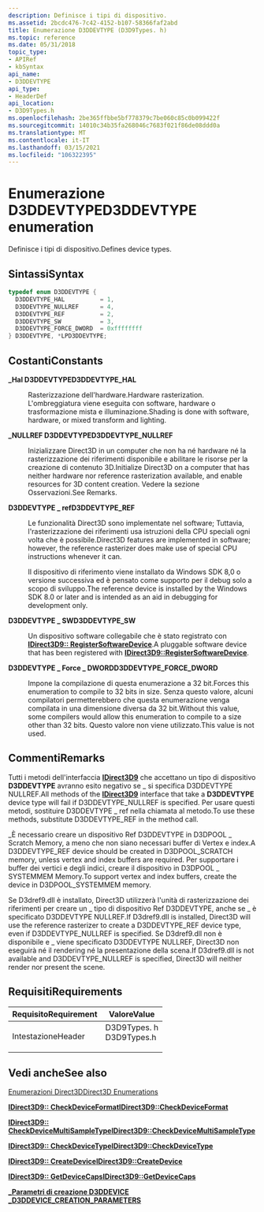 ```yaml
---
description: Definisce i tipi di dispositivo.
ms.assetid: 2bcdc476-7c42-4152-b107-58366faf2abd
title: Enumerazione D3DDEVTYPE (D3D9Types. h)
ms.topic: reference
ms.date: 05/31/2018
topic_type:
- APIRef
- kbSyntax
api_name:
- D3DDEVTYPE
api_type:
- HeaderDef
api_location:
- D3D9Types.h
ms.openlocfilehash: 2be365ffbbe5bf778379c7be060c85c0b099422f
ms.sourcegitcommit: 14010c34b35fa268046c7683f021f86de08ddd0a
ms.translationtype: MT
ms.contentlocale: it-IT
ms.lasthandoff: 03/15/2021
ms.locfileid: "106322395"
---
```

# <a name="d3ddevtype-enumeration"></a><span data-ttu-id="2993b-103">Enumerazione D3DDEVTYPE</span><span class="sxs-lookup"><span data-stu-id="2993b-103">D3DDEVTYPE enumeration</span></span>

<span data-ttu-id="2993b-104">Definisce i tipi di dispositivo.</span><span class="sxs-lookup"><span data-stu-id="2993b-104">Defines device types.</span></span>

## <a name="syntax"></a><span data-ttu-id="2993b-105">Sintassi</span><span class="sxs-lookup"><span data-stu-id="2993b-105">Syntax</span></span>


```C++
typedef enum D3DDEVTYPE { 
  D3DDEVTYPE_HAL          = 1,
  D3DDEVTYPE_NULLREF      = 4,
  D3DDEVTYPE_REF          = 2,
  D3DDEVTYPE_SW           = 3,
  D3DDEVTYPE_FORCE_DWORD  = 0xffffffff
} D3DDEVTYPE, *LPD3DDEVTYPE;
```



## <a name="constants"></a><span data-ttu-id="2993b-106">Costanti</span><span class="sxs-lookup"><span data-stu-id="2993b-106">Constants</span></span>

<dl> <dt>

<span data-ttu-id="2993b-107"><span id="D3DDEVTYPE_HAL"></span><span id="d3ddevtype_hal"></span>**\_Hal D3DDEVTYPE**</span><span class="sxs-lookup"><span data-stu-id="2993b-107"><span id="D3DDEVTYPE_HAL"></span><span id="d3ddevtype_hal"></span>**D3DDEVTYPE\_HAL**</span></span>
</dt> <dd>

<span data-ttu-id="2993b-108">Rasterizzazione dell'hardware.</span><span class="sxs-lookup"><span data-stu-id="2993b-108">Hardware rasterization.</span></span> <span data-ttu-id="2993b-109">L'ombreggiatura viene eseguita con software, hardware o trasformazione mista e illuminazione.</span><span class="sxs-lookup"><span data-stu-id="2993b-109">Shading is done with software, hardware, or mixed transform and lighting.</span></span>

</dd> <dt>

<span data-ttu-id="2993b-110"><span id="D3DDEVTYPE_NULLREF"></span><span id="d3ddevtype_nullref"></span>**\_NULLREF D3DDEVTYPE**</span><span class="sxs-lookup"><span data-stu-id="2993b-110"><span id="D3DDEVTYPE_NULLREF"></span><span id="d3ddevtype_nullref"></span>**D3DDEVTYPE\_NULLREF**</span></span>
</dt> <dd>

<span data-ttu-id="2993b-111">Inizializzare Direct3D in un computer che non ha né hardware né la rasterizzazione dei riferimenti disponibile e abilitare le risorse per la creazione di contenuto 3D.</span><span class="sxs-lookup"><span data-stu-id="2993b-111">Initialize Direct3D on a computer that has neither hardware nor reference rasterization available, and enable resources for 3D content creation.</span></span> <span data-ttu-id="2993b-112">Vedere la sezione Osservazioni.</span><span class="sxs-lookup"><span data-stu-id="2993b-112">See Remarks.</span></span>

</dd> <dt>

<span data-ttu-id="2993b-113"><span id="D3DDEVTYPE_REF"></span><span id="d3ddevtype_ref"></span>**D3DDEVTYPE \_ ref**</span><span class="sxs-lookup"><span data-stu-id="2993b-113"><span id="D3DDEVTYPE_REF"></span><span id="d3ddevtype_ref"></span>**D3DDEVTYPE\_REF**</span></span>
</dt> <dd>

<span data-ttu-id="2993b-114">Le funzionalità Direct3D sono implementate nel software; Tuttavia, l'rasterizzazione dei riferimenti usa istruzioni della CPU speciali ogni volta che è possibile.</span><span class="sxs-lookup"><span data-stu-id="2993b-114">Direct3D features are implemented in software; however, the reference rasterizer does make use of special CPU instructions whenever it can.</span></span>

<span data-ttu-id="2993b-115">Il dispositivo di riferimento viene installato da Windows SDK 8,0 o versione successiva ed è pensato come supporto per il debug solo a scopo di sviluppo.</span><span class="sxs-lookup"><span data-stu-id="2993b-115">The reference device is installed by the Windows SDK 8.0 or later and is intended as an aid in debugging for development only.</span></span>

</dd> <dt>

<span data-ttu-id="2993b-116"><span id="D3DDEVTYPE_SW"></span><span id="d3ddevtype_sw"></span>**D3DDEVTYPE \_ SW**</span><span class="sxs-lookup"><span data-stu-id="2993b-116"><span id="D3DDEVTYPE_SW"></span><span id="d3ddevtype_sw"></span>**D3DDEVTYPE\_SW**</span></span>
</dt> <dd>

<span data-ttu-id="2993b-117">Un dispositivo software collegabile che è stato registrato con [**IDirect3D9:: RegisterSoftwareDevice**](/windows/win32/api/d3d9/nf-d3d9-idirect3d9-registersoftwaredevice).</span><span class="sxs-lookup"><span data-stu-id="2993b-117">A pluggable software device that has been registered with [**IDirect3D9::RegisterSoftwareDevice**](/windows/win32/api/d3d9/nf-d3d9-idirect3d9-registersoftwaredevice).</span></span>

</dd> <dt>

<span data-ttu-id="2993b-118"><span id="D3DDEVTYPE_FORCE_DWORD"></span><span id="d3ddevtype_force_dword"></span>**D3DDEVTYPE \_ Force \_ DWORD**</span><span class="sxs-lookup"><span data-stu-id="2993b-118"><span id="D3DDEVTYPE_FORCE_DWORD"></span><span id="d3ddevtype_force_dword"></span>**D3DDEVTYPE\_FORCE\_DWORD**</span></span>
</dt> <dd>

<span data-ttu-id="2993b-119">Impone la compilazione di questa enumerazione a 32 bit.</span><span class="sxs-lookup"><span data-stu-id="2993b-119">Forces this enumeration to compile to 32 bits in size.</span></span> <span data-ttu-id="2993b-120">Senza questo valore, alcuni compilatori permetterebbero che questa enumerazione venga compilata in una dimensione diversa da 32 bit.</span><span class="sxs-lookup"><span data-stu-id="2993b-120">Without this value, some compilers would allow this enumeration to compile to a size other than 32 bits.</span></span> <span data-ttu-id="2993b-121">Questo valore non viene utilizzato.</span><span class="sxs-lookup"><span data-stu-id="2993b-121">This value is not used.</span></span>

</dd> </dl>

## <a name="remarks"></a><span data-ttu-id="2993b-122">Commenti</span><span class="sxs-lookup"><span data-stu-id="2993b-122">Remarks</span></span>

<span data-ttu-id="2993b-123">Tutti i metodi dell'interfaccia [**IDirect3D9**](/windows/win32/api/d3d9helper/nn-d3d9helper-idirect3d9) che accettano un tipo di dispositivo **D3DDEVTYPE** avranno esito negativo se \_ si specifica D3DDEVTYPE NULLREF.</span><span class="sxs-lookup"><span data-stu-id="2993b-123">All methods of the [**IDirect3D9**](/windows/win32/api/d3d9helper/nn-d3d9helper-idirect3d9) interface that take a **D3DDEVTYPE** device type will fail if D3DDEVTYPE\_NULLREF is specified.</span></span> <span data-ttu-id="2993b-124">Per usare questi metodi, sostituire D3DDEVTYPE \_ ref nella chiamata al metodo.</span><span class="sxs-lookup"><span data-stu-id="2993b-124">To use these methods, substitute D3DDEVTYPE\_REF in the method call.</span></span>

<span data-ttu-id="2993b-125">\_È necessario creare un dispositivo Ref D3DDEVTYPE in D3DPOOL \_ Scratch Memory, a meno che non siano necessari buffer di Vertex e index.</span><span class="sxs-lookup"><span data-stu-id="2993b-125">A D3DDEVTYPE\_REF device should be created in D3DPOOL\_SCRATCH memory, unless vertex and index buffers are required.</span></span> <span data-ttu-id="2993b-126">Per supportare i buffer dei vertici e degli indici, creare il dispositivo in D3DPOOL \_ SYSTEMMEM Memory.</span><span class="sxs-lookup"><span data-stu-id="2993b-126">To support vertex and index buffers, create the device in D3DPOOL\_SYSTEMMEM memory.</span></span>

<span data-ttu-id="2993b-127">Se D3dref9.dll è installato, Direct3D utilizzerà l'unità di rasterizzazione dei riferimenti per creare un \_ tipo di dispositivo Ref D3DDEVTYPE, anche se \_ è specificato D3DDEVTYPE NULLREF.</span><span class="sxs-lookup"><span data-stu-id="2993b-127">If D3dref9.dll is installed, Direct3D will use the reference rasterizer to create a D3DDEVTYPE\_REF device type, even if D3DDEVTYPE\_NULLREF is specified.</span></span> <span data-ttu-id="2993b-128">Se D3dref9.dll non è disponibile e \_ viene specificato D3DDEVTYPE NULLREF, Direct3D non eseguirà né il rendering né la presentazione della scena.</span><span class="sxs-lookup"><span data-stu-id="2993b-128">If D3dref9.dll is not available and D3DDEVTYPE\_NULLREF is specified, Direct3D will neither render nor present the scene.</span></span>

## <a name="requirements"></a><span data-ttu-id="2993b-129">Requisiti</span><span class="sxs-lookup"><span data-stu-id="2993b-129">Requirements</span></span>



| <span data-ttu-id="2993b-130">Requisito</span><span class="sxs-lookup"><span data-stu-id="2993b-130">Requirement</span></span> | <span data-ttu-id="2993b-131">Valore</span><span class="sxs-lookup"><span data-stu-id="2993b-131">Value</span></span> |
|-------------------|----------------------------------------------------------------------------------------|
| <span data-ttu-id="2993b-132">Intestazione</span><span class="sxs-lookup"><span data-stu-id="2993b-132">Header</span></span><br/> | <dl> <span data-ttu-id="2993b-133"><dt>D3D9Types. h</dt></span><span class="sxs-lookup"><span data-stu-id="2993b-133"><dt>D3D9Types.h</dt></span></span> </dl> |



## <a name="see-also"></a><span data-ttu-id="2993b-134">Vedi anche</span><span class="sxs-lookup"><span data-stu-id="2993b-134">See also</span></span>

<dl> <dt>

[<span data-ttu-id="2993b-135">Enumerazioni Direct3D</span><span class="sxs-lookup"><span data-stu-id="2993b-135">Direct3D Enumerations</span></span>](dx9-graphics-reference-d3d-enums.md)
</dt> <dt>

[<span data-ttu-id="2993b-136">**IDirect3D9:: CheckDeviceFormat**</span><span class="sxs-lookup"><span data-stu-id="2993b-136">**IDirect3D9::CheckDeviceFormat**</span></span>](/windows/win32/api/d3d9/nf-d3d9-idirect3d9-checkdeviceformat)
</dt> <dt>

[<span data-ttu-id="2993b-137">**IDirect3D9:: CheckDeviceMultiSampleType**</span><span class="sxs-lookup"><span data-stu-id="2993b-137">**IDirect3D9::CheckDeviceMultiSampleType**</span></span>](/windows/win32/api/d3d9/nf-d3d9-idirect3d9-checkdevicemultisampletype)
</dt> <dt>

[<span data-ttu-id="2993b-138">**IDirect3D9:: CheckDeviceType**</span><span class="sxs-lookup"><span data-stu-id="2993b-138">**IDirect3D9::CheckDeviceType**</span></span>](/windows/win32/api/d3d9/nf-d3d9-idirect3d9-checkdevicetype)
</dt> <dt>

[<span data-ttu-id="2993b-139">**IDirect3D9:: CreateDevice**</span><span class="sxs-lookup"><span data-stu-id="2993b-139">**IDirect3D9::CreateDevice**</span></span>](/windows/win32/api/d3d9/nf-d3d9-idirect3d9-createdevice)
</dt> <dt>

[<span data-ttu-id="2993b-140">**IDirect3D9:: GetDeviceCaps**</span><span class="sxs-lookup"><span data-stu-id="2993b-140">**IDirect3D9::GetDeviceCaps**</span></span>](/windows/win32/api/d3d9helper/nf-d3d9helper-idirect3d9-getdevicecaps)
</dt> <dt>

[<span data-ttu-id="2993b-141">**\_Parametri di creazione D3DDEVICE \_**</span><span class="sxs-lookup"><span data-stu-id="2993b-141">**D3DDEVICE\_CREATION\_PARAMETERS**</span></span>](d3ddevice-creation-parameters.md)
</dt> </dl>

 

 
